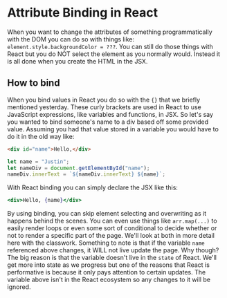 # Attribute Binding in React

When you want to change the attributes of something programmatically with the DOM you can do so with things like: `element.style.backgroundColor = ???`. You can still do those things with React but you do NOT select the element as you normally would. Instead it is all done when you create the HTML in the JSX.

## How to bind

When you bind values in React you do so with the `{}` that we briefly mentioned yesterday. These curly brackets are used in React to use JavaScript expressions, like variables and functions, in JSX. So let's say you wanted to bind someone's name to a div based off some provided value. Assuming you had that value stored in a variable you would have to do it in the old way like:

```html
<div id="name">Hello,</div>
```

```js
let name = "Justin";
let nameDiv = document.getElementById("name");
nameDiv.innerText = `${nameDiv.innerText} ${name}`;
```

With React binding you can simply declare the JSX like this:

```jsx
<div>Hello, {name}</div>
```

By using binding, you can skip element selecting and overwriting as it happens behind the scenes. You can even use things like `arr.map(...)` to easily render loops or even some sort of conditional to decide whether or not to render a specific part of the page. We'll look at both in more detail here with the classwork. Something to note is that if the variable `name` referenced above changes, it WILL not live update the page. Why though? The big reason is that the variable doesn't live in the `state` of React. We'll get more into state as we progress but one of the reasons that React is performative is because it only pays attention to certain updates. The variable above isn't in the React ecosystem so any changes to it will be ignored.
